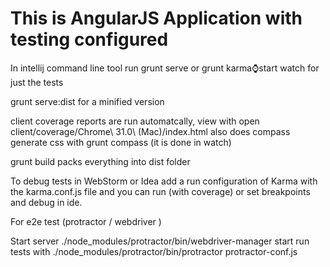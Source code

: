 # This is AngularJS Application with testing configured

In intellij command line tool run
grunt serve
or
grunt karma:watch:start watch
for just the tests

grunt serve:dist for a minified version

client coverage reports are run automatcally, view with
open client/coverage/Chrome\ 31.0\ \(Mac\)/index.html
also does compass
generate css with
grunt compass (it is done in watch)

grunt build packs everything into dist folder

To debug tests in WebStorm or Idea add a run configuration of Karma with the karma.conf.js file and you can run (with coverage)
or set breakpoints and debug in ide.

For e2e test (protractor / webdriver )

Start server
./node_modules/protractor/bin/webdriver-manager start
run tests with
./node_modules/protractor/bin/protractor protractor-conf.js


